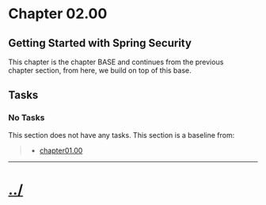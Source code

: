 # Chapter 02.00

## Getting Started with Spring Security
This chapter is the chapter BASE and continues from the previous  
chapter section, from here, we build on top of this base.

## Tasks

### No Tasks
This section does not have any tasks.
This section is a baseline from:
>* [chapter01.00](../../chapter01/chapter01.00/)


---

# [../](../)
